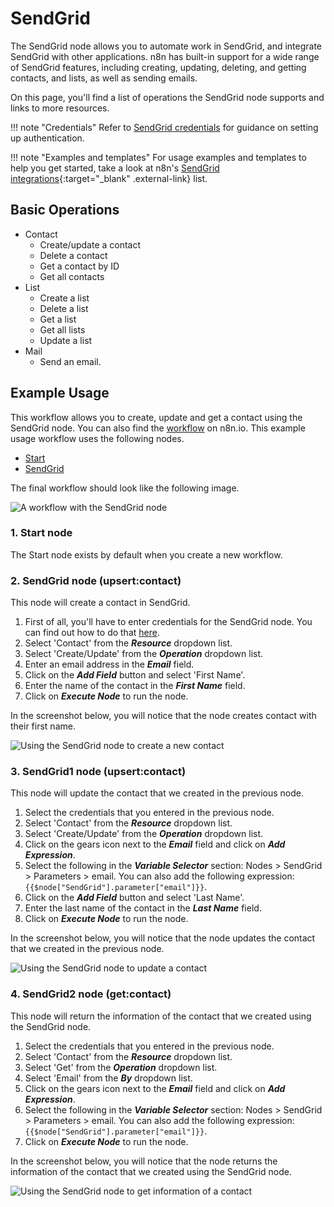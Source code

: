 # SendGrid

The SendGrid node allows you to automate work in SendGrid, and integrate SendGrid with other applications. n8n has built-in support for a wide range of SendGrid features, including creating, updating, deleting, and getting contacts, and lists, as well as sending emails. 

On this page, you'll find a list of operations the SendGrid node supports and links to more resources.

!!! note "Credentials"
    Refer to [SendGrid credentials](https://docs.n8n.io/integrations/builtin/credentials/sendgrid/) for guidance on setting up authentication. 

!!! note "Examples and templates"
    For usage examples and templates to help you get started, take a look at n8n's [SendGrid integrations](https://n8n.io/integrations/sendgrid/){:target="_blank" .external-link} list.


## Basic Operations

* Contact
    * Create/update a contact
    * Delete a contact
    * Get a contact by ID
    * Get all contacts
* List
    * Create a list
    * Delete a list
    * Get a list
    * Get all lists
    * Update a list
* Mail
    * Send an email.

## Example Usage

This workflow allows you to create, update and get a contact using the SendGrid node. You can also find the [workflow](https://n8n.io/workflows/901) on n8n.io. This example usage workflow uses the following nodes.
- [Start](/integrations/builtin/core-nodes/n8n-nodes-base.start/)
- [SendGrid]()

The final workflow should look like the following image.

![A workflow with the SendGrid node](/_images/integrations/builtin/app-nodes/sendgrid/workflow.png)

### 1. Start node

The Start node exists by default when you create a new workflow.

### 2. SendGrid node (upsert:contact)

This node will create a contact in SendGrid.

1. First of all, you'll have to enter credentials for the SendGrid node. You can find out how to do that [here](/integrations/builtin/credentials/sendgrid/).
2. Select 'Contact' from the ***Resource*** dropdown list.
3. Select 'Create/Update' from the ***Operation*** dropdown list.
4. Enter an email address in the ***Email*** field.
5. Click on the ***Add Field*** button and select 'First Name'.
6. Enter the name of the contact in the ***First Name*** field.
7. Click on ***Execute Node*** to run the node.

In the screenshot below, you will notice that the node creates contact with their first name.

![Using the SendGrid node to create a new contact](/_images/integrations/builtin/app-nodes/sendgrid/sendgrid_node.png)

### 3. SendGrid1 node (upsert:contact)

This node will update the contact that we created in the previous node.


1. Select the credentials that you entered in the previous node.
2. Select 'Contact' from the ***Resource*** dropdown list.
3. Select 'Create/Update' from the ***Operation*** dropdown list.
4. Click on the gears icon next to the ***Email*** field and click on ***Add Expression***.
5. Select the following in the ***Variable Selector*** section: Nodes > SendGrid > Parameters > email. You can also add the following expression: `{{$node["SendGrid"].parameter["email"]}}`.
6. Click on the ***Add Field*** button and select 'Last Name'.
7. Enter the last name of the contact in the ***Last Name*** field.
8. Click on ***Execute Node*** to run the node.

In the screenshot below, you will notice that the node updates the contact that we created in the previous node.

![Using the SendGrid node to update a contact](/_images/integrations/builtin/app-nodes/sendgrid/sendgrid1_node.png)

### 4. SendGrid2 node (get:contact)

This node will return the information of the contact that we created using the SendGrid node.

1. Select the credentials that you entered in the previous node.
2. Select 'Contact' from the ***Resource*** dropdown list.
3. Select 'Get' from the ***Operation*** dropdown list.
4. Select 'Email' from the ***By*** dropdown list.
5. Click on the gears icon next to the ***Email*** field and click on ***Add Expression***.
6. Select the following in the ***Variable Selector*** section: Nodes > SendGrid > Parameters > email. You can also add the following expression: `{{$node["SendGrid"].parameter["email"]}}`.
7. Click on ***Execute Node*** to run the node.


In the screenshot below, you will notice that the node returns the information of the contact that we created using the SendGrid node.

![Using the SendGrid node to get information of a contact](/_images/integrations/builtin/app-nodes/sendgrid/sendgrid2_node.png)
